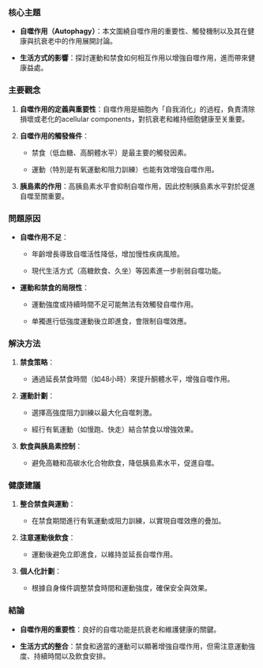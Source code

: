 ### 核心主題
- **自噬作用（Autophagy）**：本文圍繞自噬作用的重要性、觸發機制以及其在健康與抗衰老中的作用展開討論。
- **生活方式的影響**：探討運動和禁食如何相互作用以增強自噬作用，進而帶來健康益處。

### 主要觀念
1. **自噬作用的定義與重要性**：自噬作用是細胞內「自我消化」的過程，負責清除損壞或老化的acellular components，對抗衰老和維持细胞健康至关重要。
2. **自噬作用的觸發條件**： 
   - 禁食（低血糖、高酮體水平）是最主要的觸發因素。
   - 運動（特別是有氧運動和阻力訓練）也能有效增強自噬作用。
3. **胰島素的作用**：高胰島素水平會抑制自噬作用，因此控制胰島素水平對於促進自噬至關重要。

### 問題原因
- **自噬作用不足**： 
   - 年齡增長導致自噬活性降低，增加慢性疾病風險。
   - 現代生活方式（高糖飲食、久坐）等因素進一步削弱自噬功能。
- **運動和禁食的局限性**： 
   - 運動強度或持續時間不足可能無法有效觸發自噬作用。
   - 单獨進行低強度運動後立即進食，會限制自噬效應。

### 解決方法
1. **禁食策略**： 
   - 通過延長禁食時間（如48小時）來提升酮體水平，增強自噬作用。
2. **運動計劃**： 
   - 選擇高強度阻力訓練以最大化自噬刺激。
   - 經行有氧運動（如慢跑、快走）結合禁食以增強效果。
3. **飲食與胰島素控制**： 
   - 避免高糖和高碳水化合物飲食，降低胰島素水平，促進自噬。

### 健康建議
1. **整合禁食與運動**： 
   - 在禁食期間進行有氧運動或阻力訓練，以實現自噬效應的疊加。
2. **注意運動後飲食**： 
   - 運動後避免立即進食，以維持並延長自噬作用。
3. **個人化計劃**： 
   - 根據自身條件調整禁食時間和運動強度，確保安全與效果。

### 結論
- **自噬作用的重要性**：良好的自噬功能是抗衰老和維護健康的關鍵。
- **生活方式的整合**：禁食和適當的運動可以顯著增強自噬作用，但需注意運動強度、持續時間以及飲食安排。